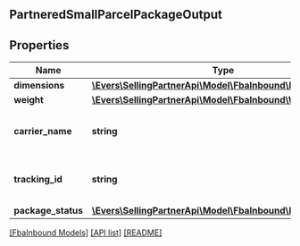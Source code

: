 ## PartneredSmallParcelPackageOutput

## Properties

Name | Type | Description | Notes
------------ | ------------- | ------------- | -------------
**dimensions** | [**\Evers\SellingPartnerApi\Model\FbaInbound\Dimensions**](Dimensions.md) |  |
**weight** | [**\Evers\SellingPartnerApi\Model\FbaInbound\Weight**](Weight.md) |  |
**carrier_name** | **string** | The carrier specified with a previous call to putTransportDetails. |
**tracking_id** | **string** | The tracking number of the package, provided by the carrier. |
**package_status** | [**\Evers\SellingPartnerApi\Model\FbaInbound\PackageStatus**](PackageStatus.md) |  |

[[FbaInbound Models]](../) [[API list]](../../Api) [[README]](../../../README.md)
